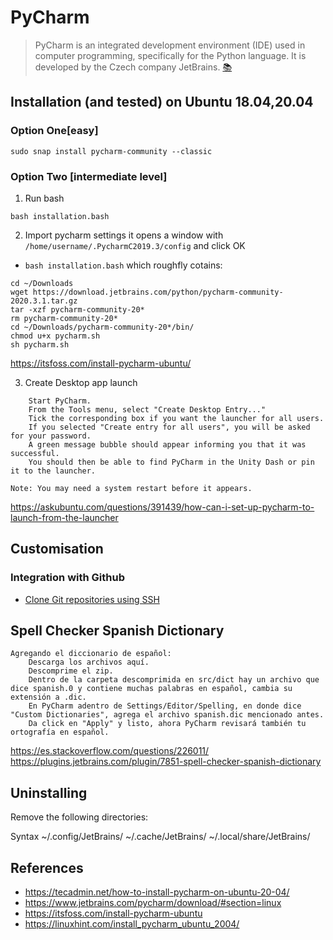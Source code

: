 # PyCharm
> PyCharm is an integrated development environment (IDE) used in computer programming, specifically for the Python language. It is developed by the Czech company JetBrains. [:books:](https://en.wikipedia.org/wiki/PyCharm)

## Installation (and tested) on Ubuntu 18.04,20.04 
### Option One[easy]
```
sudo snap install pycharm-community --classic
```

### Option Two [intermediate level]
1. Run bash
```
bash installation.bash
```
2. Import pycharm settings 
it opens a window with `/home/username/.PycharmC2019.3/config` and click OK

* `bash installation.bash` which roughfly cotains:
```
cd ~/Downloads
wget https://download.jetbrains.com/python/pycharm-community-2020.3.1.tar.gz
tar -xzf pycharm-community-20*
rm pycharm-community-20*
cd ~/Downloads/pycharm-community-20*/bin/
chmod u+x pycharm.sh
sh pycharm.sh
```
https://itsfoss.com/install-pycharm-ubuntu/

3. Create Desktop app launch
```
    Start PyCharm.
    From the Tools menu, select "Create Desktop Entry..."
    Tick the corresponding box if you want the launcher for all users.
    If you selected "Create entry for all users", you will be asked for your password.
    A green message bubble should appear informing you that it was successful.
    You should then be able to find PyCharm in the Unity Dash or pin it to the launcher.

Note: You may need a system restart before it appears.
```
https://askubuntu.com/questions/391439/how-can-i-set-up-pycharm-to-launch-from-the-launcher


## Customisation 
### Integration with Github 
* [Clone Git repositories using SSH](https://medium.com/@akshay.sinha/pycharm-integration-with-github-876510c6ca1f)


## Spell Checker Spanish Dictionary
```
Agregando el diccionario de español:
    Descarga los archivos aquí.
    Descomprime el zip.
    Dentro de la carpeta descomprimida en src/dict hay un archivo que dice spanish.0 y contiene muchas palabras en español, cambia su extensión a .dic.
    En PyCharm adentro de Settings/Editor/Spelling, en donde dice "Custom Dictionaries", agrega el archivo spanish.dic mencionado antes.
    Da click en "Apply" y listo, ahora PyCharm revisará también tu ortografía en español.
```
https://es.stackoverflow.com/questions/226011/    
https://plugins.jetbrains.com/plugin/7851-spell-checker-spanish-dictionary    


## Uninstalling 

Remove the following directories:

Syntax
    ~/.config/JetBrains/<product><version>
    ~/.cache/JetBrains/<product><version>
    ~/.local/share/JetBrains/<product><version>


## References
* https://tecadmin.net/how-to-install-pycharm-on-ubuntu-20-04/  
* https://www.jetbrains.com/pycharm/download/#section=linux  
* https://itsfoss.com/install-pycharm-ubuntu  
* https://linuxhint.com/install_pycharm_ubuntu_2004/   
